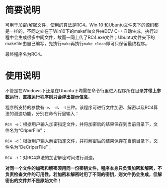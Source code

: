# 简要说明

可用于加密/解密文件，使用的算法是RC4。Win 10 和Ubuntu文件夹下的源码都是一样的，不同之处在于Win10下的makefile文件由DEV C++自动生成，执行过程中会生成很多中间文件，故而一同上传了RC4.exe文件；Ubuntu文件夹下的makefile由自己编写，先执行`make`再执行`make clean`即可只保留最终程序。

最终程序名为RC4。

# 使用说明
不管是在Windows下还是在Ubuntu下均需在命令行里进入程序所在目录**并带上参数运行**，**直接运行程序则只会弹出提示信息**。

程序所支持的参数有`-e`、`-d`、`-t`三种。该程序可进行文件加密、解密以及RC4算法的测速功能，分别在命令行里输入：

`RC4 -e`：根据用户输入加密指定文件，并将加密后的结果保存到当前目录下，文件名为“CriperFile”；

`RC4 -d`：根据用户输入解密指定文件，并将解密后的结果保存在当前目录下，文件名为“DeCriperFile”；

`RC4 -t`：对RC4算法的加密解密时间进行测速。


**对同一个文件的加密和解密须用同一份密钥文件，程序本身只负责加密和解密，不负责检查文件的可用性。若加密和解密时用了不同的密钥，则文件仍会生成，但解密出的文件并不是原始文件！**
